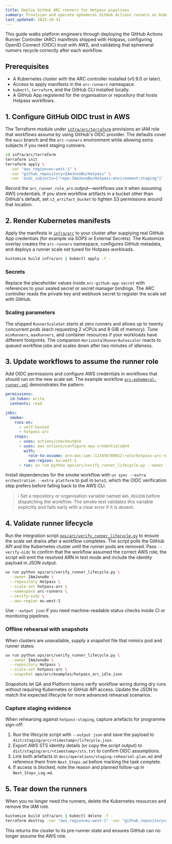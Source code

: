 ```yaml
---
title: Deploy GitHub ARC runners for Hotpass pipelines
summary: Provision and operate ephemeral GitHub Actions runners on Kubernetes using OIDC and the Actions Runner Controller.
last_updated: 2025-10-31
---
```


This guide walks platform engineers through deploying the GitHub Actions Runner Controller (ARC) manifests shipped with Hotpass,
configuring OpenID Connect (OIDC) trust with AWS, and validating that ephemeral runners recycle correctly after each workflow.

## Prerequisites

- A Kubernetes cluster with the ARC controller installed (v0.9.0 or later).
- Access to apply manifests in the `arc-runners` namespace.
- `kubectl`, `terraform`, and the GitHub CLI installed locally.
- A GitHub App registered for the organisation or repository that hosts Hotpass workflows.

## 1. Configure GitHub OIDC trust in AWS

The Terraform module under [`infra/arc/terraform`](../../infra/arc/terraform) provisions an IAM role that workflows assume by using
GitHub's OIDC provider. The defaults cover the `main` branch and the `arc-runners` environment while allowing extra subjects if
you need staging cutovers.

```bash
cd infra/arc/terraform
terraform init
terraform apply \
  -var "aws_region=eu-west-1" \
  -var "github_repository=IAmJonoBo/Hotpass" \
  -var 'oidc_subjects=["repo:IAmJonoBo/Hotpass:environment:staging"]'
```

Record the `arc_runner_role_arn` output—workflows use it when assuming AWS credentials. If you store workflow artifacts in a
bucket other than GitHub's default, set `s3_artifact_bucket` to tighten S3 permissions around that location.

## 2. Render Kubernetes manifests

Apply the manifests in [`infra/arc`](../../infra/arc/) to your cluster after supplying real GitHub App credentials (for example via
SOPS or External Secrets). The Kustomize overlay creates the `arc-runners` namespace, configures GitHub metadata, and deploys a
runner scale set tuned for Hotpass workloads.

```bash
kustomize build infra/arc | kubectl apply -f -
```

### Secrets

Replace the placeholder values inside `arc-github-app-secret` with references to your sealed secret or secret manager bindings.
The ARC controller reads the private key and webhook secret to register the scale set with GitHub.

### Scaling parameters

The shipped `RunnerScaleSet` starts at zero runners and allows up to twenty concurrent pods (each requesting 2 vCPUs and 8 GiB of
memory). Tune `minRunners`, `maxRunners`, and container resources if your workloads have different footprints. The companion
`HorizontalRunnerAutoscaler` reacts to queued workflow jobs and scales down after two minutes of idleness.

## 3. Update workflows to assume the runner role

Add OIDC permissions and configure AWS credentials in workflows that should run on the new scale set. The example workflow
[`arc-ephemeral-runner.yml`](../../.github/workflows/arc-ephemeral-runner.yml) demonstrates the pattern:

```yaml
permissions:
  id-token: write
  contents: read

jobs:
  smoke:
    runs-on:
      - self-hosted
      - hotpass-arc
    steps:
      - uses: actions/checkout@v4
      - uses: aws-actions/configure-aws-credentials@v4
        with:
          role-to-assume: arn:aws:iam::123456789012:role/hotpass-arc-runner
          aws-region: eu-west-1
      - run: uv run python ops/arc/verify_runner_lifecycle.py --owner IAmJonoBo --repository Hotpass --scale-set hotpass-arc --verify-oidc --aws-region eu-west-1
```

Install dependencies for the smoke workflow with `uv sync --extra orchestration --extra platform` to pull in `boto3`, which the
OIDC verification step prefers before falling back to the AWS CLI.

> ℹ️ Set a repository or organisation variable named `AWS_REGION` before dispatching the workflow. The smoke test validates this
> variable explicitly and fails early with a clear error if it is absent.

## 4. Validate runner lifecycle

Run the integration script [`ops/arc/verify_runner_lifecycle.py`](../../ops/arc/verify_runner_lifecycle.py) to ensure the
scale set drains after a workflow completes. The script polls the GitHub API and the Kubernetes cluster until the runner pods are
removed. Pass `--verify-oidc` to confirm that the workflow assumed the correct AWS role; the script will emit the resolved ARN in
text mode and include the identity payload in JSON output.

```bash
uv run python ops/arc/verify_runner_lifecycle.py \
  --owner IAmJonoBo \
  --repository Hotpass \
  --scale-set hotpass-arc \
  --namespace arc-runners \
  --verify-oidc \
  --aws-region eu-west-1
```

Use `--output json` if you need machine-readable status checks inside CI or monitoring pipelines.

### Offline rehearsal with snapshots

When clusters are unavailable, supply a snapshot file that mimics pod and runner
states:

```bash
uv run python ops/arc/verify_runner_lifecycle.py \
  --owner IAmJonoBo \
  --repository Hotpass \
  --scale-set hotpass-arc \
  --snapshot ops/arc/examples/hotpass_arc_idle.json
```

Snapshots let QA and Platform teams verify workflow wiring during dry runs
without requiring Kubernetes or GitHub API access. Update the JSON to match the
expected lifecycle for more advanced rehearsal scenarios.

### Capture staging evidence

When rehearsing against `hotpass-staging`, capture artefacts for programme sign-off:

1. Run the lifecycle script with `--output json` and save the payload to `dist/staging/arc/<timestamp>/lifecycle.json`.
2. Export AWS STS identity details (or copy the script output) to `dist/staging/arc/<timestamp>/sts.txt` to confirm OIDC assumptions.
3. Link both artefacts in `docs/operations/staging-rehearsal-plan.md` and reference them from `Next_Steps.md` before marking the task complete.
4. If access is blocked, note the reason and planned follow-up in `Next_Steps_Log.md`.

## 5. Tear down the runners

When you no longer need the runners, delete the Kubernetes resources and remove the IAM role.

```bash
kustomize build infra/arc | kubectl delete -f -
terraform destroy -var "aws_region=eu-west-1" -var "github_repository=IAmJonoBo/Hotpass"
```

This returns the cluster to its pre-runner state and ensures GitHub can no longer assume the AWS role.

